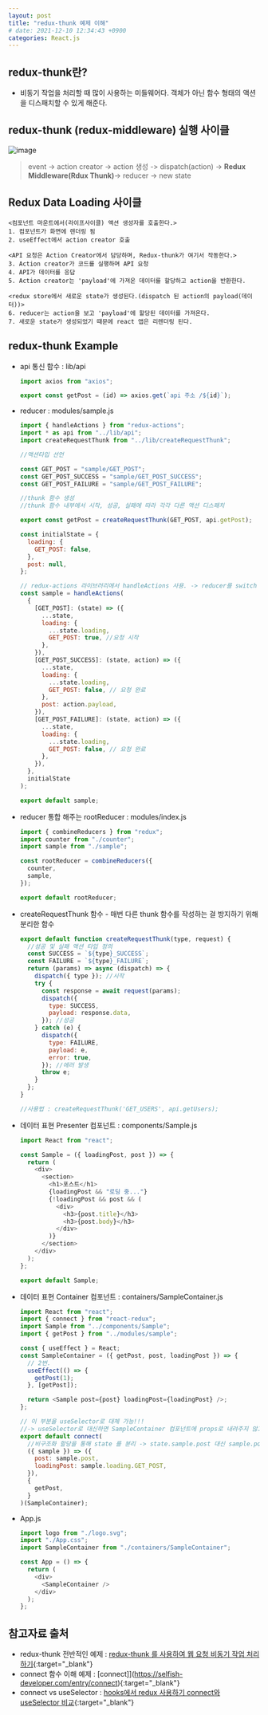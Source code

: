 ```yaml
---
layout: post
title: "redux-thunk 예제 이해"
# date: 2021-12-10 12:34:43 +0900
categories: React.js
---
```


## redux-thunk란?

- 비동기 작업을 처리할 때 많이 사용하는 미들웨어다. 객체가 아닌 함수 형태의 액션을 디스패치할 수 있게 해준다.

## redux-thunk (redux-middleware) 실행 사이클

![image](https://user-images.githubusercontent.com/28949166/157150990-2f065da7-26e1-4513-ae6f-9ce7a3421fb7.png)

> event -> action creator -> action 생성 -> dispatch(action) -> <b>Redux Middleware(Rdux Thunk)</b>-> reducer -> new state

## Redux Data Loading 사이클

>

    <컴포넌트 마운트에서(라이프사이클) 액션 생성자를 호출한다.>
    1. 컴포넌트가 화면에 렌더링 됨
    2. useEffect에서 action creator 호출

    <API 요청은 Action Creator에서 담당하며, Redux-thunk가 여기서 작동한다.>
    3. Action creator가 코드를 실행하며 API 요청
    4. API가 데이터를 응답
    5. Action creator는 'payload'에 가져온 데이터를 할당하고 action을 반환한다.

    <redux store에서 새로운 state가 생성된다.(dispatch 된 action의 payload(데이터))>
    6. reducer는 action을 보고 'payload'에 할당된 데이터를 가져온다.
    7. 새로운 state가 생성되었기 때문에 react 앱은 리렌더링 된다.

## redux-thunk Example

- api 통신 함수 : lib/api

  ```javascript
  import axios from "axios";

  export const getPost = (id) => axios.get(`api 주소 /${id}`);
  ```

- reducer : modules/sample.js

  ```javascript
  import { handleActions } from "redux-actions";
  import * as api from "../lib/api";
  import createRequestThunk from "../lib/createRequestThunk";

  //액션타입 선언

  const GET_POST = "sample/GET_POST";
  const GET_POST_SUCCESS = "sample/GET_POST_SUCCESS";
  const GET_POST_FAILURE = "sample/GET_POST_FAILURE";

  //thunk 함수 생성
  //thunk 함수 내부에서 시작, 성공, 실패에 따라 각각 다른 액션 디스패치

  export const getPost = createRequestThunk(GET_POST, api.getPost);

  const initialState = {
    loading: {
      GET_POST: false,
    },
    post: null,
  };

  // redux-actions 라이브러리에서 handleActions 사용. -> reducer를 switch 문 없이 사용.
  const sample = handleActions(
    {
      [GET_POST]: (state) => ({
        ...state,
        loading: {
          ...state.loading,
          GET_POST: true, //요청 시작
        },
      }),
      [GET_POST_SUCCESS]: (state, action) => ({
        ...state,
        loading: {
          ...state.loading,
          GET_POST: false, // 요청 완료
        },
        post: action.payload,
      }),
      [GET_POST_FAILURE]: (state, action) => ({
        ...state,
        loading: {
          ...state.loading,
          GET_POST: false, // 요청 완료
        },
      }),
    },
    initialState
  );

  export default sample;
  ```

- reducer 통합 해주는 rootReducer : modules/index.js

  ```javascript
  import { combineReducers } from "redux";
  import counter from "./counter";
  import sample from "./sample";

  const rootReducer = combineReducers({
    counter,
    sample,
  });

  export default rootReducer;
  ```

- createRequestThunk 함수 - 매번 다른 thunk 함수를 작성하는 걸 방지하기 위해 분리한 함수

  ```javascript
  export default function createRequestThunk(type, request) {
    //성공 및 실패 액션 타입 정의
    const SUCCESS = `${type}_SUCCESS`;
    const FAILURE = `${type}_FAILURE`;
    return (params) => async (dispatch) => {
      dispatch({ type }); //시작
      try {
        const response = await request(params);
        dispatch({
          type: SUCCESS,
          payload: response.data,
        }); //성공
      } catch (e) {
        dispatch({
          type: FAILURE,
          payload: e,
          error: true,
        }); //에러 발생
        throw e;
      }
    };
  }

  //사용법 : createRequestThunk('GET_USERS', api.getUsers);
  ```

- 데이터 표현 Presenter 컴포넌트 : components/Sample.js

  ```javascript
  import React from "react";

  const Sample = ({ loadingPost, post }) => {
    return (
      <div>
        <section>
          <h1>포스트</h1>
          {loadingPost && "로딩 중..."}
          {!loadingPost && post && (
            <div>
              <h3>{post.title}</h3>
              <h3>{post.body}</h3>
            </div>
          )}
        </section>
      </div>
    );
  };

  export default Sample;
  ```

- 데이터 표현 Container 컴포넌트 : containers/SampleContainer.js

  ```javascript
  import React from "react";
  import { connect } from "react-redux";
  import Sample from "../components/Sample";
  import { getPost } from "../modules/sample";

  const { useEffect } = React;
  const SampleContainer = ({ getPost, post, loadingPost }) => {
    // 2번.
    useEffect(() => {
      getPost(1);
    }, [getPost]);

    return <Sample post={post} loadingPost={loadingPost} />;
  };

  // 이 부분을 useSelector로 대체 가능!!!
  //-> useSelector로 대신하면 SampleContainer 컴포넌트에 props로 내려주지 않고 사용 가능.
  export default connect(
    //비구조화 할당을 통해 state 를 분리 -> state.sample.post 대신 sample.post 사용
    ({ sample }) => ({
      post: sample.post,
      loadingPost: sample.loading.GET_POST,
    }),
    {
      getPost,
    }
  )(SampleContainer);
  ```

- App.js

  ```javascript
  import logo from "./logo.svg";
  import "./App.css";
  import SampleContainer from "./containers/SampleContainer";

  const App = () => {
    return (
      <div>
        <SampleContainer />
      </div>
    );
  };
  ```

## 참고자료 출처

- redux-thunk 전반적인 예제 : [redux-thunk 를 사용하여 웹 요청 비동기 작업 처리하기](https://jammanboo.tistory.com/36){:target="\_blank"}
- connect 함수 이해 예제 : [connect]](https://selfish-developer.com/entry/connect){:target="\_blank"}
- connect vs useSelector : [hooks에서 redux 사용하기 connect와 useSelector 비교](https://m.blog.naver.com/bunggl/221729399996){:target="\_blank"}

